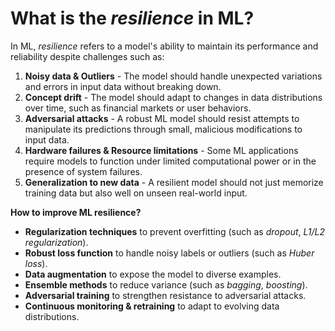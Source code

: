 # What is the *resilience* in ML?

In ML, *resilience* refers to a model's ability to maintain its performance and reliability despite challenges such as:

1. **Noisy data & Outliers** - The model should handle unexpected variations and errors in input data without breaking down.
2. **Concept drift** - The model should adapt to changes in data distributions over time, such as financial markets or user behaviors.
3. **Adversarial attacks** - A robust ML model should resist attempts to manipulate its predictions through small, malicious modifications to input data.
4. **Hardware failures & Resource limitations** - Some ML applications require models to function under limited computational power or in the presence of system failures.
5. **Generalization to new data** - A resilient model should not just memorize training data but also well on unseen real-world input.

**How to improve ML resilience?**

- **Regularization techniques** to prevent overfitting (such as *dropout*, *L1/L2 regularization*).
- **Robust loss function** to handle noisy labels or outliers (such as *Huber loss*).
- **Data augmentation** to expose the model to diverse examples.
- **Ensemble methods** to reduce variance (such as *bagging*, *boosting*).
- **Adversarial training** to strengthen resistance to adversarial attacks.
- **Continuous monitoring & retraining** to adapt to evolving data distributions.